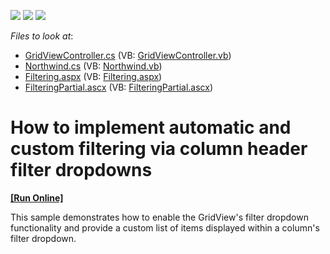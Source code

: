 <!-- default badges list -->
![](https://img.shields.io/endpoint?url=https://codecentral.devexpress.com/api/v1/VersionRange/128551627/10.2.4%2B)
[![](https://img.shields.io/badge/Open_in_DevExpress_Support_Center-FF7200?style=flat-square&logo=DevExpress&logoColor=white)](https://supportcenter.devexpress.com/ticket/details/E2888)
[![](https://img.shields.io/badge/📖_How_to_use_DevExpress_Examples-e9f6fc?style=flat-square)](https://docs.devexpress.com/GeneralInformation/403183)
<!-- default badges end -->
<!-- default file list -->
*Files to look at*:

* [GridViewController.cs](./CS/GridView.Filtering/Controllers/GridViewController.cs) (VB: [GridViewController.vb](./VB/GridView.Filtering/Controllers/GridViewController.vb))
* [Northwind.cs](./CS/GridView.Filtering/Models/Northwind.cs) (VB: [Northwind.vb](./VB/GridView.Filtering/Models/Northwind.vb))
* [Filtering.aspx](./CS/GridView.Filtering/Views/GridView/Filtering.aspx) (VB: [Filtering.aspx](./VB/GridView.Filtering/Views/GridView/Filtering.aspx))
* [FilteringPartial.ascx](./CS/GridView.Filtering/Views/GridView/FilteringPartial.ascx) (VB: [FilteringPartial.ascx](./VB/GridView.Filtering/Views/GridView/FilteringPartial.ascx))
<!-- default file list end -->
# How to implement automatic and custom filtering via column header filter dropdowns
<!-- run online -->
**[[Run Online]](https://codecentral.devexpress.com/e2888)**
<!-- run online end -->


<p>This sample demonstrates how to enable the GridView's filter dropdown functionality and provide a custom list of items displayed within a column's filter dropdown.</p>

<br/>


